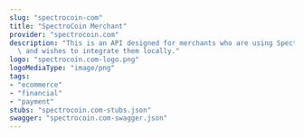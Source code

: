 ```yaml
---
slug: "spectrocoin-com"
title: "SpectroCoin Merchant"
provider: "spectrocoin.com"
description: "This is an API designed for merchants who are using SpectroCoin services\
  \ and wishes to integrate them locally."
logo: "spectrocoin.com-logo.png"
logoMediaType: "image/png"
tags:
- "ecommerce"
- "financial"
- "payment"
stubs: "spectrocoin.com-stubs.json"
swagger: "spectrocoin.com-swagger.json"
---
```

